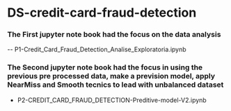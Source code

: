 # DS-credit-card-fraud-detection

### The First jupyter note book had the focus on the data analysis 
-- P1-Credit_Card_Fraud_Detection_Analise_Exploratoria.ipynb

### The Second jupyter note book had the focus in using the previous pre processed data, make a prevision model, apply NearMiss and Smooth tecnics to lead with unbalanced dataset
- P2-CREDIT_CARD_FRAUD_DETECTION-Preditive-model-V2.ipynb

